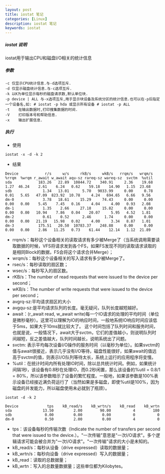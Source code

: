 ```yaml
---
layout: post
title: iostat 笔记
categories: [Linux]
description: iostat 笔记
keywords: iostat 
---
```


##### iostat 说明

iostat用于输出CPU和磁盘I/O相关的统计信息

##### 参数

```shell
-c 仅显示CPU统计信息.与-d选项互斥.
-d 仅显示磁盘统计信息.与-c选项互斥.
-k 以K为单位显示每秒的磁盘请求数,默认单位块.
-p device | ALL 与-x选项互斥,用于显示块设备及系统分区的统计信息.也可以在-p后指定一个设备名,如: # iostat -p hda 或显示所有设备 # iostat -p ALL
-t    在输出数据时,打印搜集数据的时间.
-V    打印版本号和帮助信息.
-x    输出扩展信息.
```

##### 执行

* 使用

```shell
iostat -x -d -k 2
```

* 结果 

```shell
Device            r/s     w/s     rkB/s     wkB/s   rrqm/s   wrqm/s  %rrqm  %wrqm r_await w_await aqu-sz rareq-sz wareq-sz  svctm  %util
sda            183.26   22.89  10844.72    340.91     2.36    19.68   1.27  46.24    2.61    6.24   0.62    59.18    14.90   1.15  23.68
sdb              1.34   13.01      5.70   9033.99     0.00     0.78   0.01   5.65   47.09  823.92  10.78     4.24   694.65   6.66   9.56
dm-0             3.78   18.61     15.29     74.43     0.00     0.00   0.00   0.00    5.45    7.45   0.16     4.04     4.00   0.93   2.08
dm-1             1.35    2.66     27.18     15.82     0.00     0.00   0.00   0.00   10.94    7.86   0.04    20.07     5.95   4.52   1.81
dm-2             0.61    0.52      2.46      1.74     0.00     0.00   0.00   0.00   21.19   15.98   0.02     4.00     3.34   8.87   1.01
dm-3           175.51   20.50  10783.37    248.88     0.00     0.00   0.00   0.00    2.86   11.25   0.73    61.44    12.14   1.12  21.89
```

* rrqm/s：每秒这个设备相关的读取请求有多少被Merge了（当系统调用需要读取数据的时候，VFS将请求发到各个FS，如果FS发现不同的读取请求读取的是相同Block的数据，FS会将这个请求合并Merge）；
* wrqm/s：每秒这个设备相关的写入请求有多少被Merge了。
* rsec/s：每秒读取的扇区数；
* wsec/s：每秒写入的扇区数。
* rKB/s：The number of read requests that were issued to the device per second；
* wKB/s：The number of write requests that were issued to the device per second；
* avgrq-sz:平均请求扇区的大小
* avgqu-sz:是平均请求队列的长度。毫无疑问，队列长度越短越好。    
* await：(r_await read, w_await write)每一个IO请求的处理的平均时间（单位是微秒毫秒）。这里可以理解为IO的响应时间，一般地系统IO响应时间应该低于5ms，如果大于10ms就比较大了。 这个时间包括了队列时间和服务时间，也就是说，一般情况下，await大于svctm，它们的差值越小，则说明队列时间越短，反之差值越大，队列时间越长，说明系统出了问题。
* svctm: 表示平均每次设备I/O操作的服务时间（以毫秒为单位）。如果svctm的值与await很接近，表示几乎没有I/O等待，磁盘性能很好，如果await的值远高于svctm的值，则表示I/O队列等待太长，系统上运行的应用程序将变慢。
* %util：在统计时间内所有处理IO时间，除以总共统计时间。例如，如果统计间隔1秒，该设备有0.8秒在处理IO，而0.2秒闲置，那么该设备的%util = 0.8/1 = 80%，所以该参数暗示了设备的繁忙程度。一般地，如果该参数是100%表示设备已经接近满负荷运行了（当然如果是多磁盘，即使%util是100%，因为磁盘的并发能力，所以磁盘使用未必就到了瓶颈）。


```shell
iostat -d -k 2
```

```
Device             tps    kB_read/s    kB_wrtn/s    kB_read    kB_wrtn
sda              13.50         2.00        90.00          4        180
sdb               0.00         0.00         0.00          0          0
dm-0              0.50         2.00         0.00          4          0
```

* tps：该设备每秒的传输次数（Indicate the number of transfers per second that were issued to the device.）。"一次传输"意思是"一次I/O请求"。多个逻辑请求可能会被合并为"一次I/O请求"。"一次传输"请求的大小是未知的。 
* kB_read/s：每秒从设备（drive expressed）读取的数据量；
* kB_wrtn/s：每秒向设备（drive expressed）写入的数据量；
* kB_read：读取的总数据量；
* kB_wrtn：写入的总数量数据量；这些单位都为Kilobytes。

